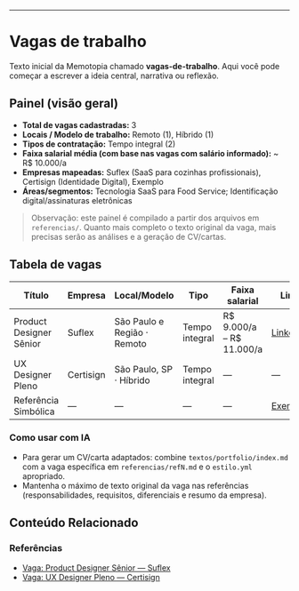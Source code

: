 ---
# Vagas de trabalho

Texto inicial da Memotopia chamado **vagas-de-trabalho**.
Aqui você pode começar a escrever a ideia central, narrativa ou reflexão.

## Painel (visão geral)

- **Total de vagas cadastradas:** 3
- **Locais / Modelo de trabalho:** Remoto (1), Híbrido (1)
- **Tipos de contratação:** Tempo integral (2)
- **Faixa salarial média (com base nas vagas com salário informado):** ~ R$ 10.000/a
- **Empresas mapeadas:** Suflex (SaaS para cozinhas profissionais), Certisign (Identidade Digital), Exemplo
- **Áreas/segmentos:** Tecnologia SaaS para Food Service; Identificação digital/assinaturas eletrônicas

> Observação: este painel é compilado a partir dos arquivos em `referencias/`. Quanto mais completo o texto original da vaga, mais precisas serão as análises e a geração de CV/cartas.

## Tabela de vagas

| Título | Empresa | Local/Modelo | Tipo | Faixa salarial | Link |
| --- | --- | --- | --- | --- | --- |
| Product Designer Sênior | Suflex | São Paulo e Região · Remoto | Tempo integral | R$ 9.000/a – R$ 11.000/a | [LinkedIn](https://www.linkedin.com/jobs/search/?alertAction=viewjobs&currentJobId=4332988862&origin=JOBS_HOME_JOB_ALERTS&savedSearchId=4528389449) |
| UX Designer Pleno | Certisign | São Paulo, SP · Híbrido | Tempo integral | — | — |
| Referência Simbólica | — | — | — | — | [Exemplo](https://example.com) |

### Como usar com IA
- Para gerar um CV/carta adaptados: combine `textos/portfolio/index.md` com a vaga específica em `referencias/refN.md` e o `estilo.yml` apropriado.
- Mantenha o máximo de texto original da vaga nas referências (responsabilidades, requisitos, diferenciais e resumo da empresa).

## Conteúdo Relacionado

<!-- RELATED_CONTENT_START -->
### Referências
*   [Vaga: Product Designer Sênior — Suflex](./referencias/ref2.md)
*   [Vaga: UX Designer Pleno — Certisign](./referencias/ref3.md)
<!-- RELATED_CONTENT_END -->
